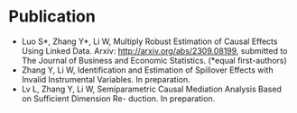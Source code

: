 Publication
=====

* Luo S*, Zhang Y*, Li W, Multiply Robust Estimation of Causal Effects Using Linked Data. Arxiv: http://arxiv.org/abs/2309.08199, submitted to The Journal of Business and Economic Statistics. (*equal first-authors)
* Zhang Y, Li W, Identification and Estimation of Spillover Effects with Invalid Instrumental Variables. In preparation.
* Lv L, Zhang Y, Li W, Semiparametric Causal Mediation Analysis Based on Sufficient Dimension Re- duction. In preparation.
